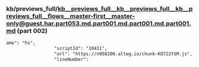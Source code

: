 ### kb/previews_full/kb__previews_full__kb__previews_full__kb__previews_full__flows__master-first__master-only@guest.har.part053.md.part001.md.part001.md.part001.md (part 002)

```md
ame": "hs",
                  "scriptId": "10411",
                  "url": "https://n958200.alteg.io/chunk-KO722YSM.js",
                  "lineNumber":
```

```
